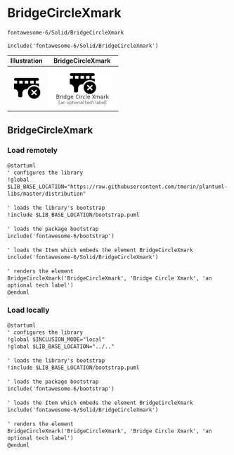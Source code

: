 # BridgeCircleXmark


```text
fontawesome-6/Solid/BridgeCircleXmark
```

```text
include('fontawesome-6/Solid/BridgeCircleXmark')
```



| Illustration | BridgeCircleXmark |
| :---: | :---: |
| ![illustration for Illustration](../../fontawesome-6/Solid/BridgeCircleXmark.png) | ![illustration for BridgeCircleXmark](../../fontawesome-6/Solid/BridgeCircleXmark.Local.png) |




## BridgeCircleXmark

### Load remotely
```plantuml
@startuml
' configures the library
!global $LIB_BASE_LOCATION="https://raw.githubusercontent.com/tmorin/plantuml-libs/master/distribution"

' loads the library's bootstrap
!include $LIB_BASE_LOCATION/bootstrap.puml

' loads the package bootstrap
include('fontawesome-6/bootstrap')

' loads the Item which embeds the element BridgeCircleXmark
include('fontawesome-6/Solid/BridgeCircleXmark')

' renders the element
BridgeCircleXmark('BridgeCircleXmark', 'Bridge Circle Xmark', 'an optional tech label')
@enduml
```

### Load locally
```plantuml
@startuml
' configures the library
!global $INCLUSION_MODE="local"
!global $LIB_BASE_LOCATION="../.."

' loads the library's bootstrap
!include $LIB_BASE_LOCATION/bootstrap.puml

' loads the package bootstrap
include('fontawesome-6/bootstrap')

' loads the Item which embeds the element BridgeCircleXmark
include('fontawesome-6/Solid/BridgeCircleXmark')

' renders the element
BridgeCircleXmark('BridgeCircleXmark', 'Bridge Circle Xmark', 'an optional tech label')
@enduml
```

